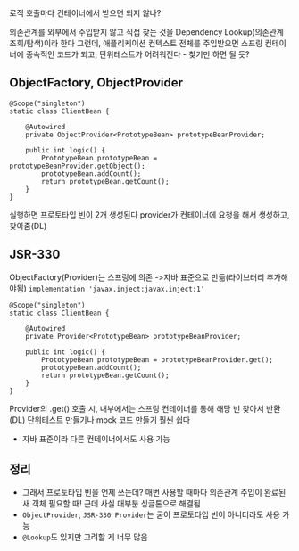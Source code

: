 로직 호출마다 컨테이너에서 받으면 되지 않나?

의존관계를 외부에서 주입받지 않고 직접 찾는 것을 Dependency Lookup(의존관계 조회/탐색)이라 한다
그런데, 애플리케이션 컨텍스트 전체를 주입받으면 스프링 컨테이너에 종속적인 코드가 되고, 단위테스트가 어려워진다 - 찾기만 하면 될 듯?

## ObjectFactory, ObjectProvider

```
@Scope("singleton")  
static class ClientBean {  
  
    @Autowired  
    private ObjectProvider<PrototypeBean> prototypeBeanProvider;  
  
    public int logic() {  
        PrototypeBean prototypeBean = prototypeBeanProvider.getObject();  
        prototypeBean.addCount();  
        return prototypeBean.getCount();  
    }  
}
```

실행하면 프로토타입 빈이 2개 생성된다
provider가 컨테이너에 요청을 해서 생성하고, 찾아줌(DL)

## JSR-330

ObjectFactory(Provider)는 스프링에 의존
->자바 표준으로 만듦(라이브러리 추가해야됨)
`implementation 'javax.inject:javax.inject:1'` 

```
@Scope("singleton")  
static class ClientBean {  
  
    @Autowired  
    private Provider<PrototypeBean> prototypeBeanProvider;  
  
    public int logic() {  
        PrototypeBean prototypeBean = prototypeBeanProvider.get();  
        prototypeBean.addCount();  
        return prototypeBean.getCount();  
    }  
}
```

Provider의 .get() 호출 시, 내부에서는 스프링 컨테이너를 통해 해당 빈 찾아서 반환(DL)
단위테스트 만들기나 mock 코드 만들기 훨씬 쉽다

- 자바 표준이라 다른 컨테이너에서도 사용 가능

## 정리

- 그래서 프로토타입 빈을 언제 쓰는데?
  매번 사용할 때마다 의존관계 주입이 완료된 새 객체 필요할 때! 근데 사실 대부분 싱글톤으로 해결됨
- `ObjectProvider`, `JSR-330 Provider`는 굳이 프로토타입 빈이 아니더라도 사용 가능
- `@Lookup`도 있지만 고려할 게 너무 많음

  
